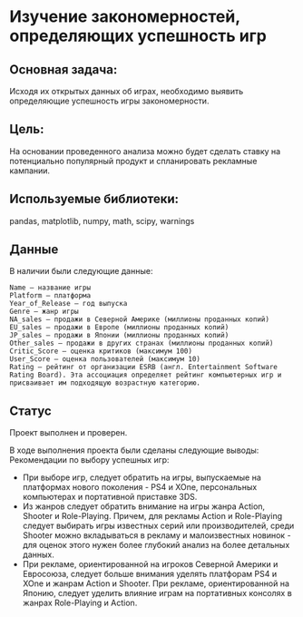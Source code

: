 # Изучение закономерностей, определяющих успешность игр

## Основная задача: 
Исходя их открытых данных об играх, необходимо выявить определяющие успешность игры закономерности.

## Цель:
На основании проведенного анализа можно будет сделать ставку на потенциально популярный продукт и спланировать рекламные кампании.

## Используемые библиотеки:
pandas, matplotlib, numpy, math, scipy, warnings

## Данные
В наличии были следующие данные:

    Name — название игры
    Platform — платформа
    Year_of_Release — год выпуска
    Genre — жанр игры
    NA_sales — продажи в Северной Америке (миллионы проданных копий)
    EU_sales — продажи в Европе (миллионы проданных копий)
    JP_sales — продажи в Японии (миллионы проданных копий)
    Other_sales — продажи в других странах (миллионы проданных копий)
    Critic_Score — оценка критиков (максимум 100)
    User_Score — оценка пользователей (максимум 10)
    Rating — рейтинг от организации ESRB (англ. Entertainment Software Rating Board). Эта ассоциация определяет рейтинг компьютерных игр и присваивает им подходящую возрастную категорию.

## Статус
Проект выполнен и проверен.

В ходе выполнения проекта были сделаны следующие выводы:
Рекомендации по выбору успешных игр:

- При выборе игр, следует обратить на игры, выпускаемые на платформах нового поколения - PS4 и XOne, персональных компьютерах и портативной приставке 3DS.
- Из жанров следует обратить внимание на игры жанра Action, Shooter и Role-Playing. Причем, для рекламы Action и Role-Playing следует выбирать игры известных серий или производителей, среди Shooter можно вкладываться в рекламу и малоизвестных новинок - для оценок этого нужен более глубокий анализ на более детальных данных.
- При рекламе, ориентированной на игроков Северной Америки и Евросоюза, следует больше внимания уделять платфорам PS4 и XOne и жанрам Action и Shooter. При рекламе, ориентированной на Японию, следует уделить влияние играм на портативных консолях в жанрах Role-Playing и Action.
